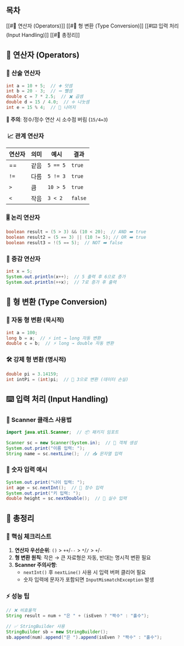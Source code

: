 ## 목차
[[#🔢 연산자 (Operators)]]
[[#🔄 형 변환 (Type Conversion)]]
[[#⌨️ 입력 처리 (Input Handling)]]
[[#📌 총정리]]
## 🔢 연산자 (Operators)
### 📌 산술 연산자
```java
int a = 10 + 5;  // ➕ 덧셈 
int b = 20 - 3;  // ➖ 뺄셈 
double c = 7 * 2.5;  // ✖️ 곱셈 
double d = 15 / 4.0;  // ➗ 나눗셈 
int e = 15 % 4;  // 🧮 나머지
```
**🚨 주의**: 정수/정수 연산 시 소수점 버림 (`15/4=3`)

###  📈 관계 연산자
| 연산자  | 의미  | 예시       | 결과      |
| ---- | --- | -------- | ------- |
| ==   | 같음  | `5 == 5` | `true`  |
| `!=` | 다름  | `5 != 3` | `true`  |
| `>`  | 큼   | `10 > 5` | `true`  |
| `<`  | 작음  | `3 < 2`  | `false` |

### 🎚️ 논리 연산자
```java
boolean result = (5 > 3) && (10 < 20);  // AND ➡️ true
boolean result2 = (5 == 3) || (10 != 5); // OR ➡️ true
boolean result3 = !(5 == 5);  // NOT ➡️ false
```
### 🔄 증감 연산자
```java
int x = 5;
System.out.println(x++);  // 5 출력 후 6으로 증가
System.out.println(++x);  // 7로 증가 후 출력
```

## 🔄 형 변환 (Type Conversion)
### 📌 자동 형 변환 (묵시적)
```java
int a = 100;
long b = a;  // ⚡ int → long 자동 변환
double c = b;  // ⚡ long → double 자동 변환
```
### 🛠️ 강제 형 변환 (명시적)
```java
double pi = 3.14159;
int intPi = (int)pi;  // 🔨 3으로 변환 (데이터 손실)
```

## ⌨️ 입력 처리 (Input Handling)
### 📌 Scanner 클래스 사용법
```java
import java.util.Scanner;  // 📦 패키지 임포트

Scanner sc = new Scanner(System.in);  // 🔌 객체 생성
System.out.print("이름 입력: ");
String name = sc.nextLine();  // 📥 문자열 입력
```
### 🔢 숫자 입력 예시
```java
System.out.print("나이 입력: ");
int age = sc.nextInt();  // 🔢 정수 입력
System.out.print("키 입력: ");
double height = sc.nextDouble();  // 📏 실수 입력
```
## 📌 총정리
### 🔑 핵심 체크리스트
1. **연산자 우선순위**: `()` > `++`/`--` > `*`/`/` > `+`/`-`
2. **형 변환 원칙**: 작은 → 큰 자료형은 자동, 반대는 명시적 변환 필요
3. **Scanner 주의사항**:
    - `nextInt()` 후 `nextLine()` 사용 시 입력 버퍼 클리어 필요
    - 숫자 입력에 문자가 포함되면 `InputMismatchException` 발생
### ⚡ 성능 팁
```java
// ❌ 비효율적
String result = num + "은 " + (isEven ? "짝수" : "홀수");

// ✅ StringBuilder 사용
StringBuilder sb = new StringBuilder();
sb.append(num).append("은 ").append(isEven ? "짝수" : "홀수");
```
